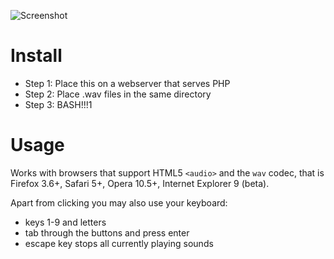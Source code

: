 ![Screenshot](http://dev.sunfox.org/bigbuttons/bigbuttons.png)

Install
=======

- Step 1: Place this on a webserver that serves PHP
- Step 2: Place .wav files in the same directory
- Step 3: BASH!!!1

Usage
=====

Works with browsers that support HTML5 `<audio>` and the `wav` codec, that is Firefox 3.6+, Safari 5+, Opera 10.5+, Internet Explorer 9 (beta).

Apart from clicking you may also use your keyboard:

- keys 1-9 and letters
- tab through the buttons and press enter
- escape key stops all currently playing sounds

